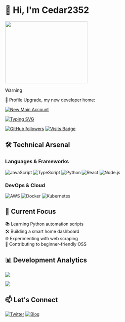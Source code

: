 # 👋 Hi, I'm Cedar2352 
<img src="https://raw.githubusercontent.com/IGCrystal/IGCrystal/refs/heads/main/test/img/%E5%9C%86%E8%A7%92-1742824331489.jpg" width="266" height="200"></img>
> [!WARNING]
> 🎉 Profile Upgrade, my new developer home:  
>
> [![New Main Account](https://img.shields.io/badge/Active_Profile-2088FF?logo=github&logoColor=white)](https://github.com/IGCrystal)

[![Typing SVG](https://readme-typing-svg.demolab.com?font=Quicksand&weight=600&size=22&pause=1200&color=3498DB&width=520&lines=Tech+Enthusiast;Creative+Coder;Lifelong+Learner;Multidisciplinary+Maker)](https://git.io/typing-svg)

[![GitHub followers](https://img.shields.io/github/followers/Cedar2352?style=social)](https://github.com/Cedar2352)
[![Visits Badge](https://badges.pufler.dev/visits/Cedar2352/Cedar2352)](https://github.com/Cedar2352)

## 🛠️ Technical Arsenal

### Languages & Frameworks
![JavaScript](https://img.shields.io/badge/-JavaScript-F7DF1E?logo=javascript&logoColor=black)
![TypeScript](https://img.shields.io/badge/-TypeScript-3178C6?logo=typescript&logoColor=white)
![Python](https://img.shields.io/badge/-Python-3776AB?logo=python&logoColor=white)
![React](https://img.shields.io/badge/-React-61DAFB?logo=react&logoColor=black)
![Node.js](https://img.shields.io/badge/-Node.js-339933?logo=node.js&logoColor=white)

### DevOps & Cloud
![AWS](https://img.shields.io/badge/AWS-232F3E?logo=amazon-aws)
![Docker](https://img.shields.io/badge/-Docker-2496ED?logo=docker&logoColor=white)
![Kubernetes](https://img.shields.io/badge/-Kubernetes-326CE5?logo=kubernetes&logoColor=white)

## 🌱 Current Focus
  📚 Learning Python automation scripts  
  🛠️ Building a smart home dashboard  
  🌐 Experimenting with web scraping  
  🤝 Contributing to beginner-friendly OSS

## 📊 Development Analytics

<!-- GitHub Stats -->
![](https://github-readme-stats.vercel.app/api?username=Cedar2352&show_icons=true&theme=radical)

<!-- Top Languages -->
![](https://github-readme-stats.vercel.app/api/top-langs/?username=Cedar2352&layout=compact&theme=nightowl)

## 📫 Let's Connect

[![Twitter](https://img.shields.io/badge/Twitter-1DA1F2?logo=twitter)](https://twitter.com/cedar2352)
[![Blog](https://img.shields.io/badge/Blog-FF5722?logo=medium)](https://wenturc.com)
